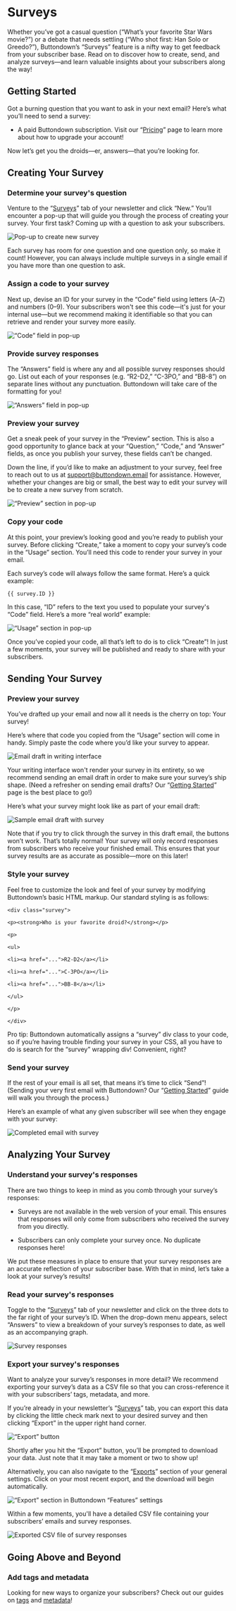 ﻿# Surveys

Whether you’ve got a casual question (“What’s your favorite Star Wars movie?”) or a debate that needs settling (“Who shot first: Han Solo or Greedo?”), Buttondown’s “Surveys” feature is a nifty way to get feedback from your subscriber base. Read on to discover how to create, send, and analyze surveys—and learn valuable insights about your subscribers along the way!

## Getting Started

Got a burning question that you want to ask in your next email? Here’s what you’ll need to send a survey:

-   A paid Buttondown subscription. Visit our “[Pricing](https://buttondown.email/pricing)” page to learn more about how to upgrade your account!

Now let’s get you the droids—er, answers—that you’re looking for.

## Creating Your Survey

### Determine your survey's question

Venture to the “[Surveys](https://buttondown.email/surveys)” tab of your newsletter and click “New.” You’ll encounter a pop-up that will guide you through the process of creating your survey. Your first task? Coming up with a question to ask your subscribers.

![Pop-up to create new survey](https://github.com/madelinezday/buttondown/blob/main/images/surveys/surveys:pop-up-to-create-new-survey.gif?raw=true)

Each survey has room for one question and one question only, so make it count! However, you can always include multiple surveys in a single email if you have more than one question to ask.

### Assign a code to your survey

Next up, devise an ID for your survey in the “Code” field using letters (A–Z) and numbers (0–9). Your subscribers won't see this code—it's just for your internal use—but we recommend making it identifiable so that you can retrieve and render your survey more easily.

![“Code” field in pop-up](https://github.com/madelinezday/buttondown/blob/main/images/surveys/surveys:code-field-in-pop-up.gif?raw=true)

### Provide survey responses

The “Answers” field is where any and all possible survey responses should go. List out each of your responses (e.g. “R2-D2,” “C-3PO,” and “BB-8”) on separate lines without any punctuation. Buttondown will take care of the formatting for you!

![“Answers” field in pop-up](https://github.com/madelinezday/buttondown/blob/main/images/surveys/surveys:answers-field-in-pop-up.gif?raw=true)

### Preview your survey

Get a sneak peek of your survey in the “Preview” section. This is also a good opportunity to glance back at your “Question,” “Code,” and “Answer” fields, as once you publish your survey, these fields can’t be changed.

Down the line, if you’d like to make an adjustment to your survey, feel free to reach out to us at support@buttondown.email for assistance. However, whether your changes are big or small, the best way to edit your survey will be to create a new survey from scratch.

![“Preview” section in pop-up](https://github.com/madelinezday/buttondown/blob/main/images/surveys/surveys:preview-section-in-pop-up.gif?raw=true)

### Copy your code

At this point, your preview’s looking good and you’re ready to publish your survey. Before clicking “Create,” take a moment to copy your survey’s code in the “Usage” section. You’ll need this code to render your survey in your email.

Each survey’s code will always follow the same format. Here’s a quick example:

	{{ survey.ID }}

In this case, “ID” refers to the text you used to populate your survey's “Code” field. Here’s a more “real world” example:

![“Usage” section in pop-up](https://github.com/madelinezday/buttondown/blob/main/images/surveys/surveys:usage-section-in-pop-up.gif?raw=true)

Once you’ve copied your code, all that’s left to do is to click “Create”! In just a few moments, your survey will be published and ready to share with your subscribers.

## Sending Your Survey

### Preview your survey

You’ve drafted up your email and now all it needs is the cherry on top: Your survey!

Here’s where that code you copied from the “Usage” section will come in handy. Simply paste the code where you’d like your survey to appear.

![Email draft in writing interface](https://github.com/madelinezday/buttondown/blob/main/images/email-interface/surveys:email-draft-in-writing-interface.gif?raw=true)

Your writing interface won't render your survey in its entirety, so we recommend sending an email draft in order to make sure your survey’s ship shape. (Need a refresher on sending email drafts? Our “[Getting Started](https://docs.buttondown.email/getting-started/registration-and-setup#draft-your-first-newsletter)” page is the best place to go!)

Here’s what your survey might look like as part of your email draft:

![Sample email draft with survey](https://github.com/madelinezday/buttondown/blob/main/images/emails/surveys:email-draft-in-inbox.gif?raw=true)

Note that if you try to click through the survey in this draft email, the buttons won’t work. That’s totally normal! Your survey will only record responses from subscribers who receive your finished email. This ensures that your survey results are as accurate as possible—more on this later!

### Style your survey

Feel free to customize the look and feel of your survey by modifying Buttondown’s basic HTML markup. Our standard styling is as follows:

	<div class="survey">

	<p><strong>Who is your favorite droid?</strong></p>

	<p>

	<ul>

	<li><a href="...">R2-D2</a></li>

	<li><a href="...">C-3PO</a></li>

	<li><a href="...">BB-8</a></li>

	</ul>

	</p>

	</div>

Pro tip: Buttondown automatically assigns a “survey” div class to your code, so if you’re having trouble finding your survey in your CSS, all you have to do is search for the “survey” wrapping div! Convenient, right?

### Send your survey

If the rest of your email is all set, that means it’s time to click “Send”! (Sending your very first email with Buttondown? Our “[Getting Started](https://docs.buttondown.email/getting-started/registration-and-setup#send-your-first-newsletter)” guide will walk you through the process.)

Here’s an example of what any given subscriber will see when they engage with your survey:

![Completed email with survey](https://github.com/madelinezday/buttondown/blob/main/images/emails/surveys:completed-survey.gif?raw=true)

## Analyzing Your Survey

### Understand your survey's responses

There are two things to keep in mind as you comb through your survey’s responses:

-   Surveys are not available in the web version of your email. This ensures that responses will only come from subscribers who received the survey from you directly.
    
-   Subscribers can only complete your survey once. No duplicate responses here!
    
We put these measures in place to ensure that your survey responses are an accurate reflection of your subscriber base. With that in mind, let’s take a look at your survey’s results!

### Read your survey's responses

Toggle to the “[Surveys](https://buttondown.email/surveys)” tab of your newsletter and click on the three dots to the far right of your survey’s ID. When the drop-down menu appears, select “Answers” to view a breakdown of your survey’s responses to date, as well as an accompanying graph.

![Survey responses](https://github.com/madelinezday/buttondown/blob/main/images/surveys/surveys:survey-responses.gif?raw=true)

### Export your survey's responses

Want to analyze your survey’s responses in more detail? We recommend exporting your survey’s data as a CSV file so that you can cross-reference it with your subscribers’ tags, metadata, and more.

If you’re already in your newsletter’s “[Surveys](https://buttondown.email/surveys)” tab, you can export this data by clicking the little check mark next to your desired survey and then clicking “Export” in the upper right hand corner.

![“Export” button](https://github.com/madelinezday/buttondown/blob/main/images/surveys/surveys:export-button-2.gif?raw=true)

Shortly after you hit the “Export” button, you’ll be prompted to download your data. Just note that it may take a moment or two to show up!
  
Alternatively, you can also navigate to the “[Exports](https://buttondown.email/settings#exports)” section of your general settings. Click on your most recent export, and the download will begin automatically.

![“Export” section in Buttondown “Features” settings](https://github.com/madelinezday/buttondown/blob/main/images/settings/surveys:exports-section-in-settings.gif?raw=true)

Within a few moments, you'll have a detailed CSV file containing your subscribers’ emails and survey responses.

![Exported CSV file of survey responses](https://github.com/madelinezday/buttondown/blob/main/images/spreadsheets/surveys:exported-csv-file.gif?raw=true)

## Going Above and Beyond

### Add tags and metadata

Looking for new ways to organize your subscribers? Check out our guides on [tags](https://docs.buttondown.email/advanced-features/tags-vs-newsletters) and [metadata](https://docs.buttondown.email/advanced-features/metadata)!


